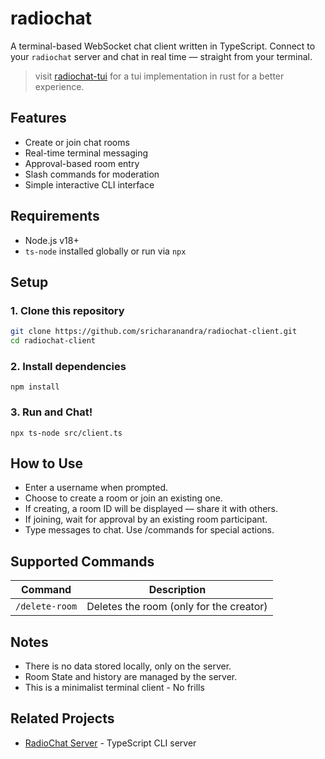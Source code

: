 #  radiochat

A terminal-based WebSocket chat client written in TypeScript. Connect to your `radiochat` server and chat in real time — straight from your terminal.

> visit [radiochat-tui](www.github.com/sricharanandra/radiochat-tui) for a tui implementation in rust for a better experience.

## Features

- Create or join chat rooms
- Real-time terminal messaging
- Approval-based room entry
- Slash commands for moderation
- Simple interactive CLI interface


##  Requirements

- Node.js v18+  
- `ts-node` installed globally or run via `npx`



##  Setup

### 1. Clone this repository

```bash
git clone https://github.com/sricharanandra/radiochat-client.git
cd radiochat-client
```
### 2. Install dependencies

```
npm install
```

### 3. Run and Chat!

```
npx ts-node src/client.ts
```

## How to Use
- Enter a username when prompted.
- Choose to create a room or join an existing one.
- If creating, a room ID will be displayed — share it with others.
- If joining, wait for approval by an existing room participant.
- Type messages to chat. Use /commands for special actions.

## Supported Commands

| Command        | Description                             |
| -------------- | --------------------------------------- |
| `/delete-room` | Deletes the room (only for the creator) |

## Notes

- There is no data stored locally, only on the server.
- Room State and history are managed by the server.
- This is a minimalist terminal client - No frills

## Related Projects 

- [RadioChat Server](https://github.com/sricharanandra/ts-radiochat-server) - TypeScript CLI server
